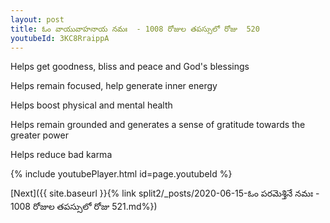 ```yaml
---
layout: post
title: ఓం వాయువాహనాయ నమః  - 1008 రోజుల తపస్సులో రోజు  520
youtubeId: 3KC8RraippA
---
```

 
 
Helps get goodness, bliss and peace and God's blessings
 
Helps remain focused, help generate inner energy 
 
Helps boost physical and mental health 
 
Helps remain grounded and generates a sense of gratitude towards the greater power 
 
Helps reduce bad karma
 
 
 
 


{% include youtubePlayer.html id=page.youtubeId %}
 
[Next]({{ site.baseurl }}{% link  split2/_posts/2020-06-15-ఓం పరమెశ్తినే నమః  - 1008 రోజుల తపస్సులో రోజు  521.md%})
 
